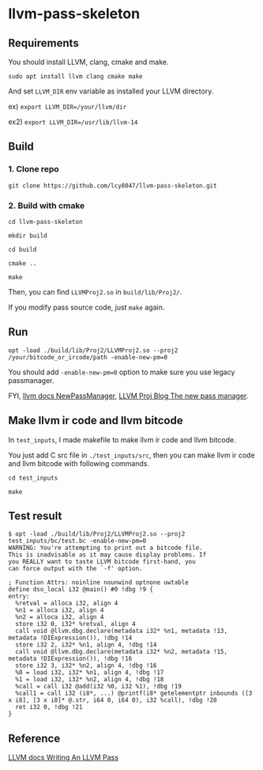 # llvm-pass-skeleton

## Requirements

You should install LLVM, clang, cmake and make.

`sudo apt install llvm clang cmake make`

And set `LLVM_DIR` env variable as installed your LLVM directory.

ex) `export LLVM_DIR=/your/llvm/dir`

ex2) `export LLVM_DIR=/usr/lib/llvm-14`

## Build

### 1. Clone repo

`git clone https://github.com/lcy8047/llvm-pass-skeleton.git`

### 2. Build with cmake

`cd llvm-pass-skeleton`

`mkdir build`

`cd build`

`cmake ..`

`make`

Then, you can find `LLVMProj2.so` in `build/lib/Proj2/`.

If you modify pass source code, just `make` again.

## Run

`opt -load ./build/lib/Proj2/LLVMProj2.so --proj2 /your/bitcode_or_ircode/path -enable-new-pm=0`

You should add `-enable-new-pm=0` option to make sure you use legacy passmanager.

FYI, [llvm docs NewPassManager](https://llvm.org/docs/NewPassManager.html), [LLVM Proj Blog The new pass manager](https://blog.llvm.org/posts/2021-03-26-the-new-pass-manager/).

## Make llvm ir code and llvm bitcode

In `test_inputs`, I made makefile to make llvm ir code and llvm bitcode.

You just add C src file in `./test_inputs/src`, then you can make llvm ir code and llvm bitcode with following commands.

`cd test_inputs`

`make`

## Test result

``` Text
$ opt -load ./build/lib/Proj2/LLVMProj2.so --proj2 test_inputs/bc/test.bc -enable-new-pm=0
WARNING: You're attempting to print out a bitcode file.
This is inadvisable as it may cause display problems. If
you REALLY want to taste LLVM bitcode first-hand, you
can force output with the `-f' option.

; Function Attrs: noinline nounwind optnone uwtable
define dso_local i32 @main() #0 !dbg !9 {
entry:
  %retval = alloca i32, align 4
  %n1 = alloca i32, align 4
  %n2 = alloca i32, align 4
  store i32 0, i32* %retval, align 4
  call void @llvm.dbg.declare(metadata i32* %n1, metadata !13, metadata !DIExpression()), !dbg !14
  store i32 2, i32* %n1, align 4, !dbg !14
  call void @llvm.dbg.declare(metadata i32* %n2, metadata !15, metadata !DIExpression()), !dbg !16
  store i32 3, i32* %n2, align 4, !dbg !16
  %0 = load i32, i32* %n1, align 4, !dbg !17
  %1 = load i32, i32* %n2, align 4, !dbg !18
  %call = call i32 @add(i32 %0, i32 %1), !dbg !19
  %call1 = call i32 (i8*, ...) @printf(i8* getelementptr inbounds ([3 x i8], [3 x i8]* @.str, i64 0, i64 0), i32 %call), !dbg !20
  ret i32 0, !dbg !21
}
```

## Reference

[LLVM docs Writing An LLVM Pass](https://llvm.org/docs/WritingAnLLVMPass.html)
